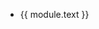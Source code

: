 <script setup>
import { data } from './docc.data.ts'
</script>

<ul>
<li v-for="module in data">
  <a target="_self" :href="module.link">{{ module.text }}</a>
</li>
</ul>